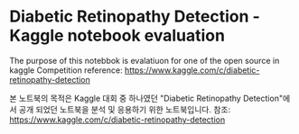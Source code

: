 # Diabetic Retinopathy Detection - Kaggle notebook evaluation

The purpose of this notebbok is evalatiuon for one of the open source in kaggle Competition
reference: https://www.kaggle.com/c/diabetic-retinopathy-detection

본 노트북의 목적은 Kaggle 대회 중 하나였던 "Diabetic Retinopathy Detection"에서 공개 되었던
노트북을 분석 및 응용하기 위한 노트북입니다.
참조:  https://www.kaggle.com/c/diabetic-retinopathy-detection
